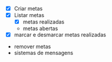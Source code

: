 - [x] Criar metas
- [x] Listar metas
  - [x] metas realizadas
  - metas abertas
- [x] marcar e desmarcar metas realizadas
- remover metas
- sistemas de mensagens